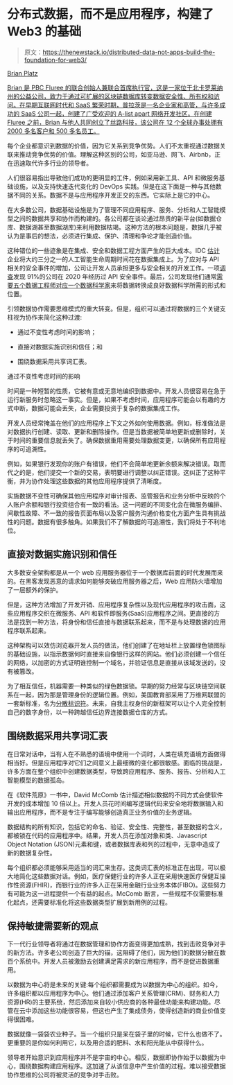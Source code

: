 # 分布式数据，而不是应用程序，构建了 Web3 的基础

> 原文：<https://thenewstack.io/distributed-data-not-apps-build-the-foundation-for-web3/>

[](https://flur.ee/)

[Brian Platz](https://flur.ee/)

[Brian 是 PBC Fluree 的联合创始人兼联合首席执行官，这是一家位于北卡罗莱纳州的公益公司，致力于通过可扩展的区块链数据库转变数据安全性、所有权和访问。在早期互联网时代和 SaaS 繁荣时期，普拉茨是一名企业家和高管，与许多成功的 SaaS 公司一起，创建了广受欢迎的 A-list apart 网络开发社区。在创建 Fluree 之前，Brian 与他人共同创立了丝路科技，该公司在 12 个全球办事处拥有 2000 多名客户和 500 多名员工。](https://flur.ee/)

[](https://flur.ee/)[](https://flur.ee/)

每个企业都意识到数据的价值，因为它关系到竞争优势。人们不太重视通过数据关联来推动竞争优势的价值。理解这种区别的公司，如亚马逊、网飞、Airbnb，正在迅速取代许多行业的领导者。

人们很容易指出导致他们成功的更明显的工件，例如采用新工具、API 和微服务基础设施，以及支持快速迭代变化的 DevOps 实践。但是在这下面是一种与其他数据不同的关系。数据不是与应用程序开发正交的东西。它实际上是它的中心。

在大多数公司，数据基础设施是为了管理不同应用程序、服务、分析和人工智能模型之间的数据共享和协作而构建的。各公司都在谈论通过昂贵的新平台(如数据仓库、数据湖甚至数据湖库)来利用数据枯竭。这种方法的根本问题是，数据几乎被认为是事后的想法，必须进行集成、保护、清理和争论才能创造价值。

这种错位的一些迹象是在集成、安全和数据工程方面产生的巨大成本。IDC [估计](https://www.idc.com/getdoc.jsp?containerId=prUS46534820)企业将大约三分之一的人工智能生命周期时间花在数据集成上。为了应对与 API 相关的安全事件的增加，公司让开发人员承担更多与安全相关的开发工作。一项[调查](https://www.techrepublic.com/article/91-of-enterprise-pros-experienced-an-api-security-incident-in-2020/)发现 91%的公司在 2020 年经历过 API 安全事件。最后，公司发现他们通常[需要五个数据工程师对应一个数据科学家](https://searchbusinessanalytics.techtarget.com/feature/Key-differences-of-a-data-scientist-vs-data-engineer)来将数据转换成良好数据科学所需的形式和位置。

引领数据协作需要思维模式的重大转变。但是，组织可以通过将数据的三个关键支柱视为协作来简化这种过渡:

*   通过不变性考虑时间的影响；

*   直接对数据实施识别和信任；和

*   围绕数据采用共享词汇表。

通过不变性考虑时间的影响

时间是一种短暂的性质，它被有意或无意地编织到数据中。开发人员很容易在急于运行新服务时忽略这一事实。但是，如果不考虑时间，应用程序可能会以有趣的方式中断，数据可能会丢失，企业需要投资于复杂的数据集成工作。

开发人员经常掩盖在他们的应用程序上下文之外如何使用数据。例如，标准做法是对数据执行创建、读取、更新和删除操作。但是当数据被简单地更新或删除时，关于时间的重要信息就丢失了。确保数据重用需要处理数据变更，以确保所有应用程序的可追溯性。

例如，如果银行发现你的账户有错误，他们不会简单地更新余额来解决错误。取而代之的是，他们提交一个新的交易，表明要进行调整以纠正错误。这纠正了这种平衡，并为协作处理这些数据的其他应用程序提供了清晰度。

实施数据不变性可确保其他应用程序对审计报表、监管报告和业务分析中反映的个人账户余额和银行投资组合有一致的看法。这一问题的不同变化会在微服务编排、间歇性故障、不一致的报告页面布局以及客户服务沟通价格变化方面产生具有挑战性的问题。数据有很多触角。如果我们不了解数据的可追溯性，我们将处于不利地位。

## 直接对数据实施识别和信任

大多数安全架构都是从一个 web 应用服务器位于一个数据库前面的时代发展而来的。在黑客发现恶意的请求如何能够突破应用服务器之后，Web 应用防火墙增加了一层额外的保护。

但是，这种方法增加了开发开销、应用程序复杂性以及现代应用程序的攻击面，这些应用程序交织在微服务、API 和软件即服务(SaaS)应用程序之间。更直接的方法是找到一种方法，将身份和信任直接与数据联系起来，而不是与处理数据的应用程序联系起来。

这种架构可以效仿浏览器开发人员的做法，他们创建了在地址栏上放置绿色锁图标的基础设施，以指示数据何时直接来自像银行这样的网站。他们必须创建一个信任的网络，以加密的方式证明谁控制一个域名，并验证信息是直接从该域发送的，没有被篡改。

为了相互信任，机器需要一种类似的绿色数据锁。早期的努力经常与区块链空间联系在一起，因为那是管理身份的逻辑位置。例如，美国教育部采用了万维网联盟的一套新标准，名为[分散标识符](https://www.w3.org/TR/did-core/)。未来，自我主权身份的新框架可以让个人完全控制自己的数字身份，以一种跨越信任边界连接数据仓库的方式。

## 围绕数据采用共享词汇表

在日常对话中，当有人在不熟悉的语境中使用一个词时，人类在填充语境方面做得相当好。但是应用程序对它们之间意义上最细微的变化都很敏感。面临的挑战是，许多方面在整个组织中创建数据类型，导致跨应用程序、服务、报告、分析和人工智能模型的数据孤岛。

在《软件荒原》一书中，David McComb 估计描述相似数据的不同方式会使软件开发的成本增加 10 倍以上。开发人员花时间编写逻辑代码来安全地将数据输入和输出应用程序，而不是专注于编写能够创造真正业务价值的业务逻辑。

数据结构的所有知识，包括它的命名、验证、安全性、完整性，甚至数据的含义，都被锁在代码的应用程序中。结果，开发人员在添加对象和类、Javascript Object Notation (JSON)元素和键，或者数据库表和列的过程中，无意中造成了新的数据复杂性。

每个组织都必须能够采用适当的词汇来生存。这类词汇表的标准正在出现，可以极大地简化这些数据对话。例如，医疗保健行业的许多人正在采用快速医疗保健互操作性资源(FHIR)，而银行业的许多人正在采用金融行业业务本体(FIBO)。这些努力有可能为这一进程提供一个有益的起点。McComb 断言，一些规程不仅需要标准化起点，还需要标准化将这些数据类型扩展到新用例的过程。

## 保持敏捷需要新的观点

下一代行业领导者将通过在数据管理和协作方面变得更加成熟，找到击败竞争对手的新方法。许多老公司创造了巨大的锚，这阻碍了他们，因为他们的数据分散在数百个系统中。开发人员被激励去创建满足需求的新应用程序，而不是促进数据重用。

以数据为中心将是未来的关键:每个组织都需要成为以数据为中心的组织。如今，许多组织都以应用程序为中心。他们通过添加客户关系管理(CRM)、财务和人力资源(HR)的主要系统，然后添加来自较小供应商的各种最佳功能来构建功能。尽管在云中添加这些功能很容易，但这也产生了集成债务，使得创造新的商业价值变得很困难。

数据就像一袋袋农业种子。当一个组织只是呆在袋子里的时候，它什么也做不了。更重要的是你如何利用它，以及用合适的肥料、水和阳光能从中获得什么。

领导者开始意识到应用程序并不是宇宙的中心。相反，数据即协作始于以数据为中心，围绕数据构建应用程序。这加速了从该信息中产生价值的过程。难以接受数据协作思维的公司将被灵活的竞争对手击败。

<svg xmlns:xlink="http://www.w3.org/1999/xlink" viewBox="0 0 68 31" version="1.1"><title>Group</title> <desc>Created with Sketch.</desc></svg>